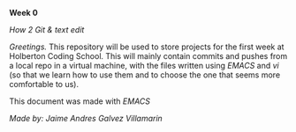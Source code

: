 **Week 0**

*How 2 Git & text edit*

*Greetings.* This repository will be used to store projects for the first week at Holberton Coding School. This will mainly contain commits and pushes from a local repo in a virtual machine, with the files written using *EMACS* and *vi* (so that we learn how to use them and to choose the one that seems more comfortable to us).

  This document was made with *EMACS*

*Made by: Jaime Andres Galvez Villamarin*